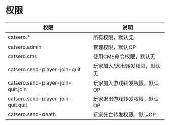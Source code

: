 # 权限

| 权限                                 | 说明              |
|------------------------------------|-----------------|
| catsero.*                          | 所有权限，默认无        |
| catsero.admin                      | 管理权限，默认OP       |
| catsero.cms                        | 使用CMS命令权限，默认无   |
| catsero.send-player-join-quit      | 玩家加入/退出转发权限，默认无 |
| catsero.send-player-join-quit.join | 玩家加入游戏转发权限，默认OP |
| catsero.send-player-join-quit.quit | 玩家退出游戏转发权限，默认OP |
| catsero.send-death                 | 玩家死亡转发权限，默认OP   |